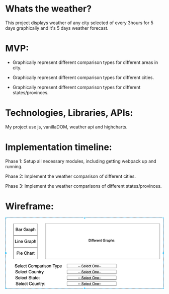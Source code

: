 # Whats the weather?


This project displays weather of any city selected of every 3hours for 5 days graphically and it's 5 days weather forecast.


# MVP:

  * Graphically represent different comparison types for different areas in city.
  
  * Graphically represent different comparison types for different cities.
  
  * Graphically represent different comparison types for different states/provinces.

# Technologies, Libraries, APIs:

My project use js, vanillaDOM, weather api and highcharts.

# Implementation timeline:

Phase 1: Setup all necessary modules, including getting webpack up and running.  

Phase 2: Implement the weather comparison of different cities.

Phase 3: Implement the weather comparisons of different states/provinces.


# Wireframe:

![wireframe](https://github.com/mskhokhar/weather-visualization/blob/master/wireframe.png)
